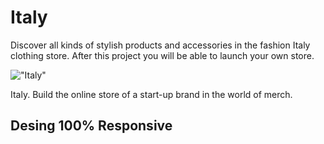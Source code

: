 # Italy
Discover all kinds of stylish products and accessories in the fashion Italy clothing store. After this project you will be able to launch your own store.

!["Italy"](./assets/images/Italy-web.gif)

Italy. Build the online store of a start-up brand in the world of merch.

## Desing 100% Responsive

